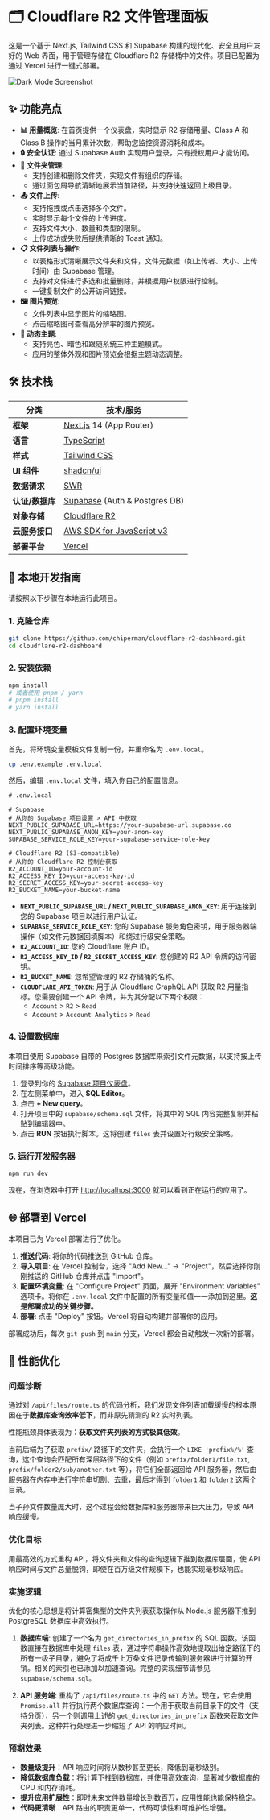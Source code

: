 # 🗂️ Cloudflare R2 文件管理面板

这是一个基于 Next.js, Tailwind CSS 和 Supabase 构建的现代化、安全且用户友好的 Web 界面，用于管理存储在 Cloudflare R2 存储桶中的文件。项目已配置为通过 Vercel 进行一键式部署。

![Dark Mode Screenshot](public/black.png)

## ✨ 功能亮点

- **📊 用量概览**: 在首页提供一个仪表盘，实时显示 R2 存储用量、Class A 和 Class B 操作的当月累计次数，帮助您监控资源消耗和成本。
- **🔒 安全认证**: 通过 Supabase Auth 实现用户登录，只有授权用户才能访问。
- **📂 文件夹管理**:
  - 支持创建和删除文件夹，实现文件有组织的存储。
  - 通过面包屑导航清晰地展示当前路径，并支持快速返回上级目录。
- **📤 文件上传**:
  - 支持拖拽或点击选择多个文件。
  - 实时显示每个文件的上传进度。
  - 支持文件大小、数量和类型的限制。
  - 上传成功或失败后提供清晰的 Toast 通知。
- **📋 文件列表与操作**:
  - 以表格形式清晰展示文件夹和文件，文件元数据（如上传者、大小、上传时间）由 Supabase 管理。
  - 支持对文件进行多选和批量删除，并根据用户权限进行控制。
  - 一键复制文件的公开访问链接。
- **🖼️ 图片预览**:
  - 文件列表中显示图片的缩略图。
  - 点击缩略图可查看高分辨率的图片预览。
- **🎨 动态主题**:
  - 支持亮色、暗色和跟随系统三种主题模式。
  - 应用的整体外观和图片预览会根据主题动态调整。

## 🛠️ 技术栈

| 分类            | 技术/服务                                                               |
| --------------- | ----------------------------------------------------------------------- |
| **框架**        | [Next.js](https://nextjs.org/) 14 (App Router)                          |
| **语言**        | [TypeScript](https://www.typescriptlang.org/)                           |
| **样式**        | [Tailwind CSS](https://tailwindcss.com/)                                |
| **UI 组件**     | [shadcn/ui](https://ui.shadcn.com/)                                     |
| **数据请求**    | [SWR](https://swr.vercel.app/)                                          |
| **认证/数据库** | [Supabase](https://supabase.com/) (Auth & Postgres DB)                  |
| **对象存储**    | [Cloudflare R2](https://www.cloudflare.com/products/r2/)                |
| **云服务接口**  | [AWS SDK for JavaScript v3](https://aws.amazon.com/sdk-for-javascript/) |
| **部署平台**    | [Vercel](https://vercel.com/)                                           |

## 🚀 本地开发指南

请按照以下步骤在本地运行此项目。

### 1. 克隆仓库

```bash
git clone https://github.com/chiperman/cloudflare-r2-dashboard.git
cd cloudflare-r2-dashboard
```

### 2. 安装依赖

```bash
npm install
# 或者使用 pnpm / yarn
# pnpm install
# yarn install
```

### 3. 配置环境变量

首先，将环境变量模板文件复制一份，并重命名为 `.env.local`。

```bash
cp .env.example .env.local
```

然后，编辑 `.env.local` 文件，填入你自己的配置信息。

```env
# .env.local

# Supabase
# 从你的 Supabase 项目设置 > API 中获取
NEXT_PUBLIC_SUPABASE_URL=https://your-supabase-url.supabase.co
NEXT_PUBLIC_SUPABASE_ANON_KEY=your-anon-key
SUPABASE_SERVICE_ROLE_KEY=your-supabase-service-role-key

# Cloudflare R2 (S3-compatible)
# 从你的 Cloudflare R2 控制台获取
R2_ACCOUNT_ID=your-account-id
R2_ACCESS_KEY_ID=your-access-key-id
R2_SECRET_ACCESS_KEY=your-secret-access-key
R2_BUCKET_NAME=your-bucket-name
```

- **`NEXT_PUBLIC_SUPABASE_URL` / `NEXT_PUBLIC_SUPABASE_ANON_KEY`**: 用于连接到您的 Supabase 项目以进行用户认证。
- **`SUPABASE_SERVICE_ROLE_KEY`**: 您的 Supabase 服务角色密钥，用于服务器端操作（如文件元数据回填脚本）和绕过行级安全策略。
- **`R2_ACCOUNT_ID`**: 您的 Cloudflare 账户 ID。
- **`R2_ACCESS_KEY_ID` / `R2_SECRET_ACCESS_KEY`**: 您创建的 R2 API 令牌的访问密钥。
- **`R2_BUCKET_NAME`**: 您希望管理的 R2 存储桶的名称。
- **`CLOUDFLARE_API_TOKEN`**: 用于从 Cloudflare GraphQL API 获取 R2 用量指标。您需要创建一个 API 令牌，并为其分配以下两个权限：
  - `Account` > `R2` > `Read`
  - `Account` > `Account Analytics` > `Read`

### 4. 设置数据库

本项目使用 Supabase 自带的 Postgres 数据库来索引文件元数据，以支持按上传时间排序等高级功能。

1.  登录到你的 [Supabase 项目仪表盘](https://supabase.com/dashboard)。
2.  在左侧菜单中，进入 **SQL Editor**。
3.  点击 **+ New query**。
4.  打开项目中的 `supabase/schema.sql` 文件，将其中的 SQL 内容完整复制并粘贴到编辑器中。
5.  点击 **RUN** 按钮执行脚本。这将创建 `files` 表并设置好行级安全策略。

### 5. 运行开发服务器

```bash
npm run dev
```

现在，在浏览器中打开 [http://localhost:3000](http://localhost:3000) 就可以看到正在运行的应用了。

## 🌐 部署到 Vercel

本项目已为 Vercel 部署进行了优化。

1.  **推送代码**: 将你的代码推送到 GitHub 仓库。
2.  **导入项目**: 在 Vercel 控制台，选择 "Add New..." -> "Project"，然后选择你刚刚推送的 GitHub 仓库并点击 "Import"。
3.  **配置环境变量**: 在 "Configure Project" 页面，展开 "Environment Variables" 选项卡。将你在 `.env.local` 文件中配置的所有变量和值一一添加到这里。**这是部署成功的关键步骤。**
4.  **部署**: 点击 "Deploy" 按钮。Vercel 将自动构建并部署你的应用。

部署成功后，每次 `git push` 到 `main` 分支，Vercel 都会自动触发一次新的部署。

## 🚀 性能优化

### 问题诊断

通过对 `/api/files/route.ts` 的代码分析，我们发现文件列表加载缓慢的根本原因在于**数据库查询效率低下**，而非原先猜测的 R2 实时列表。

性能瓶颈具体表现为：**获取文件夹列表的方式极其低效**。

当前后端为了获取 `prefix/` 路径下的文件夹，会执行一个 `LIKE 'prefix%/%'` 查询，这个查询会匹配所有深层路径下的文件（例如 `prefix/folder1/file.txt`, `prefix/folder2/sub/another.txt` 等），将它们全部返回给 API 服务器，然后由服务器在内存中进行字符串切割、去重，最后才得到 `folder1` 和 `folder2` 这两个目录。

当子孙文件数量庞大时，这个过程会给数据库和服务器带来巨大压力，导致 API 响应缓慢。

### 优化目标

用最高效的方式重构 API，将文件夹和文件的查询逻辑下推到数据库层面，使 API 响应时间与文件总量脱钩，即使在百万级文件规模下，也能实现毫秒级响应。

### 实施逻辑

优化的核心思想是将计算密集型的文件夹列表获取操作从 Node.js 服务器下推到 PostgreSQL 数据库中高效执行。

1.  **数据库端**: 创建了一个名为 `get_directories_in_prefix` 的 SQL 函数。该函数直接在数据库中处理 `files` 表，通过字符串操作高效地提取出给定路径下的所有一级子目录，避免了将成千上万条文件记录传输到服务器进行计算的开销。相关的索引也已添加以加速查询。完整的实现细节请参见 `supabase/schema.sql`。

2.  **API 服务端**: 重构了 `/api/files/route.ts` 中的 `GET` 方法。现在，它会使用 `Promise.all` 并行执行两个数据库查询：一个用于获取当前目录下的文件（支持分页），另一个则调用上述的 `get_directories_in_prefix` 函数来获取文件夹列表。这种并行处理进一步缩短了 API 的响应时间。

### 预期效果

- **数量级提升**：API 响应时间将从数秒甚至更长，降低到毫秒级别。
- **降低数据库负载**：将计算下推到数据库，并使用高效查询，显著减少数据库的 CPU 和内存消耗。
- **提升应用扩展性**：即时未来文件数量增长到数百万，应用性能也能保持稳定。
- **代码更清晰**：API 路由的职责更单一，代码可读性和可维护性增强。